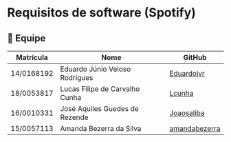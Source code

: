 # Requisitos de software (Spotify)

## 🔵  Equipe

|Matrícula|Nome|GitHub|
|---------|---------|---------------|
14/0168192|Eduardo Júnio Veloso Rodrigues |[Eduardojvr](https://github.com/Eduardojvr)
18/0053817|Lucas Filipe de Carvalho Cunha  |[Lcunha](https://github.com/Lcunha)
16/0010331|José Aquiles Guedes de Rezende|[Joaosaliba](https://github.com/aquiles23)
15/0057113|Amanda Bezerra da Silva|[amandabezerra](https://github.com/amandabezerra)






